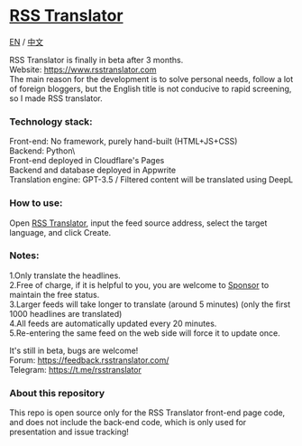 # [RSS Translator](https://www.rsstranslator.com/)
[EN](README_EN.md) / [中文](README.md) 

RSS Translator is finally in beta after 3 months. \
Website: https://www.rsstranslator.com \
The main reason for the development is to solve personal needs, follow a lot of foreign bloggers, but the English title is not conducive to rapid screening, so I made RSS translator.

### Technology stack:
Front-end: No framework, purely hand-built (HTML+JS+CSS)\
Backend: Python\    
Front-end deployed in Cloudflare's Pages\
Backend and database deployed in Appwrite\
Translation engine: GPT-3.5 / Filtered content will be translated using DeepL

### How to use:
Open [RSS Translator](https://www.rsstranslator.com/), input the feed source address, select the target language, and click Create.

### Notes:
1.Only translate the headlines.\
2.Free of charge, if it is helpful to you, you are welcome to [Sponsor](https://github.com/sponsors/versun) to maintain the free status.\
3.Larger feeds will take longer to translate (around 5 minutes) (only the first 1000 headlines are translated) \
4.All feeds are automatically updated every 20 minutes.\
5.Re-entering the same feed on the web side will force it to update once.

It's still in beta, bugs are welcome!\
Forum: https://feedback.rsstranslator.com/ \
Telegram: https://t.me/rsstranslator

### About this repository
This repo is open source only for the RSS Translator front-end page code, and does not include the back-end code, which is only used for presentation and issue tracking!
